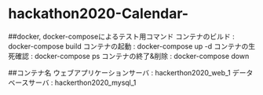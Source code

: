 # hackathon2020-Calendar-

##docker, docker-composeによるテスト用コマンド
コンテナのビルド : docker-compose build 
コンテナの起動 : docker-compose up -d 
コンテナの生死確認 : docker-compose ps 
コンテナの終了&削除 : docker-compose down 

##コンテナ名
ウェブアプリケーションサーバ : hackerthon2020_web_1 
データベースサーバ : hackerthon2020_mysql_1 
